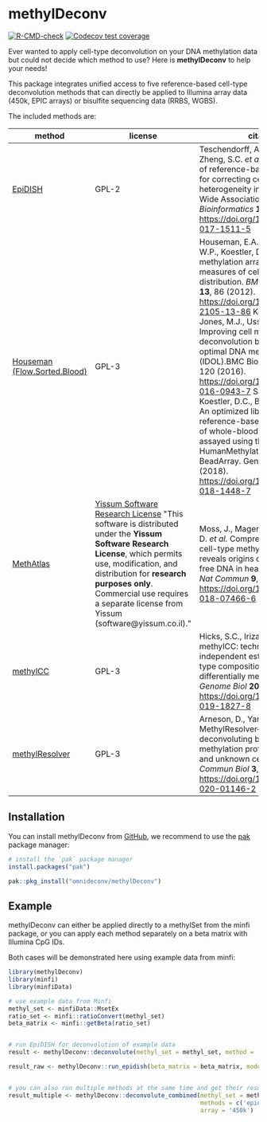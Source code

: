 # methylDeconv

<!-- badges: start -->

[![R-CMD-check](https://github.com/omnideconv/methylDeconv/actions/workflows/R-CMD-check.yaml/badge.svg)](https://github.com/omnideconv/methylDeconv/actions/workflows/R-CMD-check.yml) [![Codecov test coverage](https://codecov.io/gh/omnideconv/methylDeconv/branch/main/graph/badge.svg)](https://app.codecov.io/gh/omnideconv/methylDeconv?branch=main)

<!-- badges: end -->

Ever wanted to apply cell-type deconvolution on your DNA methylation data but could not decide which method to use? Here is **methylDeconv** to help your needs!

This package integrates unified access to five reference-based cell-type deconvolution methods that can directly be applied to Illumina array data (450k, EPIC arrays) or bisulfite sequencing data (RRBS, WGBS).

The included methods are:

| method  | license | citation|
|------------------------|------------------------|------------------------|
| [EpiDISH](https://bioconductor.org/packages/release/bioc/html/EpiDISH.html)                                                   | GPL-2   | Teschendorff, A.E., Breeze, C.E., Zheng, S.C. *et al.* A comparison of reference-based algorithms for correcting cell-type heterogeneity in Epigenome-Wide Association Studies. *BMC Bioinformatics* **18**, 105 (2017). <https://doi.org/10.1186/s12859-017-1511-5>|
| [Houseman (Flow.Sorted.Blood)](https://www.bioconductor.org/packages/release/data/experiment/html/FlowSorted.Blood.EPIC.html) | GPL-3   | Houseman, E.A., Accomando, W.P., Koestler, D.C. *et al.* DNA methylation arrays as surrogate measures of cell mixture distribution. *BMC Bioinformatics* **13**, 86 (2012). <https://doi.org/10.1186/1471-2105-13-86> Koestler, D.C., Jones, M.J., Usset, J. et al. Improving cell mixture deconvolution by identifying optimal DNA methylation libraries (IDOL).BMC Bioinformatics 17, 120 (2016). <https://doi.org/10.1186/s12859-016-0943-7> Salas, L.A., Koestler, D.C., Butler, R.A. et al. An optimized library for reference-based deconvolution of whole-blood biospecimens assayed using the Illumina HumanMethylationEPIC BeadArray. Genome Biol 19, 64 (2018). <https://doi.org/10.1186/s13059-018-1448-7> |
|[MethAtlas](https://github.com/nloyfer/meth_atlas)|[Yissum Software Research License](https://github.com/nloyfer/meth_atlas/blob/master/LICENSE.md) "This software is distributed under the **Yissum Software Research License**, which permits use, modification, and distribution for **research purposes only**. Commercial use requires a separate license from Yissum (software\@yissum.co.il)."|Moss, J., Magenheim, J., Neiman, D. *et al.* Comprehensive human cell-type methylation atlas reveals origins of circulating cell-free DNA in health and disease. *Nat Commun* **9**, 5068 (2018). <https://doi.org/10.1038/s41467-018-07466-6>|
|[methylCC](https://github.com/stephaniehicks/methylCC)|GPL-3|Hicks, S.C., Irizarry, R.A. methylCC: technology-independent estimation of cell type composition using differentially methylated regions. *Genome Biol* **20**, 261 (2019). <https://doi.org/10.1186/s13059-019-1827-8>|
|[methylResolver](https://github.com/darneson/MethylResolver)|GPL-3|Arneson, D., Yang, X. & Wang, K. MethylResolver—a method for deconvoluting bulk DNA methylation profiles into known and unknown cell contents. *Commun Biol* **3**, 422 (2020). <https://doi.org/10.1038/s42003-020-01146-2>|

## Installation

You can install methylDeconv from [GitHub](https://github.com/), we recommend to use the [pak](https://github.com/r-lib/pak) package manager:

``` r
# install the `pak` package manager
install.packages("pak")

pak::pkg_install("omnideconv/methylDeconv")
```

## Example

methylDeconv can either be applied directly to a methylSet from the minfi package, or you can apply each method separately on a beta matrix with Illumina CpG IDs.

Both cases will be demonstrated here using example data from minfi:

``` r
library(methylDeconv)
library(minfi)
library(minfiData)

# use example data from Minfi
methyl_set <- minfiData::MsetEx
ratio_set <- minfi::ratioConvert(methyl_set)
beta_matrix <- minfi::getBeta(ratio_set)


# run EpiDISH for deconvolution of example data
result <- methylDeconv::deconvolute(methyl_set = methyl_set, method = 'epidish')

result_raw <- methylDeconv::run_epidish(beta_matrix = beta_matrix, mode='RPC')


# you can also run multiple methods at the same time and get their results + aggregated results:
result_multiple <- methylDeconv::deconvolute_combined(methyl_set = methyl_set,
                                                      methods = c('epidish','houseman'),
                                                      array = '450k')
```
